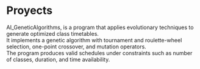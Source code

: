 # Proyects

 AI_GeneticAlgorithms, is a program that applies evolutionary techniques to generate optimized class timetables.  
It implements a genetic algorithm with tournament and roulette-wheel selection, one-point crossover, and mutation operators.  
The program produces valid schedules under constraints such as number of classes, duration, and time availability.
